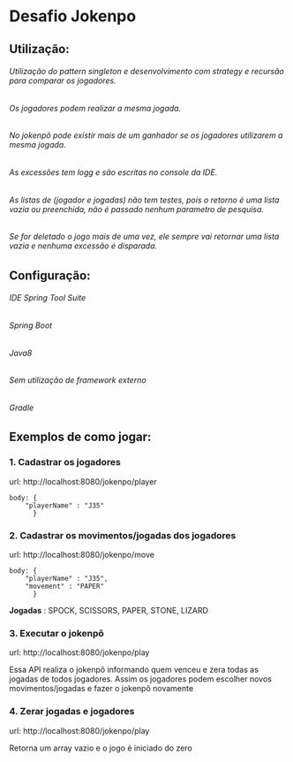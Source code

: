 # Desafio Jokenpo

## Utilização:
###### Utilização do pattern singleton e desenvolvimento com strategy e recursão para comparar os jogadores.
###### Os jogadores podem realizar a mesma jogada.
###### No jokenpô pode existir mais de um ganhador se os jogadores utilizarem a mesma jogada.
###### As excessões tem logg e são escritas no console da IDE.
###### As listas de (jogador e jogadas) não tem testes, pois o retorno é uma lista vazia ou preenchida, não é passado nenhum parametro de pesquisa.
###### Se for deletado o jogo mais de uma vez, ele sempre vai retornar uma lista vazia e nenhuma excessão é disparada.


## Configuração:
###### IDE Spring Tool Suite
###### Spring Boot
###### Java8
###### Sem utilização de framework externo
###### Gradle

## Exemplos de como jogar:
### 1. Cadastrar os jogadores

url: http://localhost:8080/jokenpo/player

```
body: {
	"playerName" : "J35"
      }
```	

### 2. Cadastrar os movimentos/jogadas dos jogadores

url: http://localhost:8080/jokenpo/move

```
body: {
	"playerName" : "J35",
	"movement" : "PAPER"
      }
```      

**Jogadas** : SPOCK, SCISSORS, PAPER, STONE, LIZARD

		
### 3. Executar o jokenpô

url: http://localhost:8080/jokenpo/play

Essa API realiza o jokenpô informando quem venceu e zera todas as jogadas de todos jogadores. Assim os jogadores podem escolher novos movimentos/jogadas e fazer o jokenpô novamente
		
### 4. Zerar jogadas e jogadores

url: http://localhost:8080/jokenpo/play

Retorna um array vazio e o jogo é iniciado do zero
